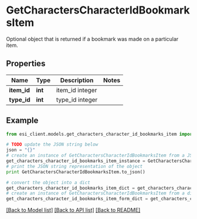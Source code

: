 # GetCharactersCharacterIdBookmarksItem

Optional object that is returned if a bookmark was made on a particular item.

## Properties

Name | Type | Description | Notes
------------ | ------------- | ------------- | -------------
**item_id** | **int** | item_id integer | 
**type_id** | **int** | type_id integer | 

## Example

```python
from esi_client.models.get_characters_character_id_bookmarks_item import GetCharactersCharacterIdBookmarksItem

# TODO update the JSON string below
json = "{}"
# create an instance of GetCharactersCharacterIdBookmarksItem from a JSON string
get_characters_character_id_bookmarks_item_instance = GetCharactersCharacterIdBookmarksItem.from_json(json)
# print the JSON string representation of the object
print GetCharactersCharacterIdBookmarksItem.to_json()

# convert the object into a dict
get_characters_character_id_bookmarks_item_dict = get_characters_character_id_bookmarks_item_instance.to_dict()
# create an instance of GetCharactersCharacterIdBookmarksItem from a dict
get_characters_character_id_bookmarks_item_form_dict = get_characters_character_id_bookmarks_item.from_dict(get_characters_character_id_bookmarks_item_dict)
```
[[Back to Model list]](../README.md#documentation-for-models) [[Back to API list]](../README.md#documentation-for-api-endpoints) [[Back to README]](../README.md)


